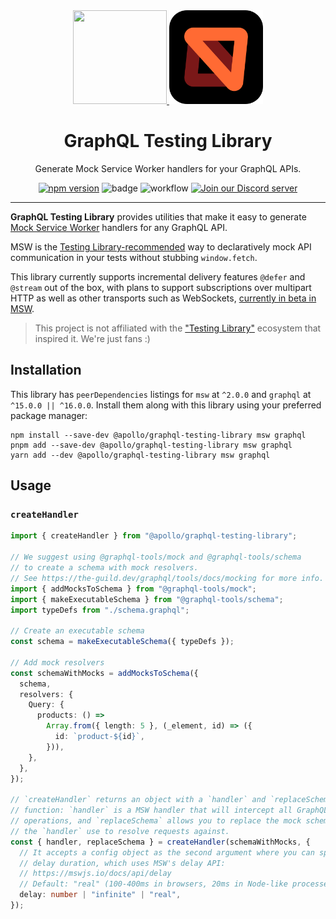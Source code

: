 <div align="center">
  <a href="https://graphql.org/">
    <img width="150" height="150" src="https://upload.wikimedia.org/wikipedia/commons/1/17/GraphQL_Logo.svg">
  </a>
  <a href="https://mswjs.io/">
    <img width="150" height="150" src="https://raw.githubusercontent.com/mswjs/msw/main/media/msw-logo.svg">
  </a>

  <h1>GraphQL Testing Library</h1>

  <p>Generate Mock Service Worker handlers for your GraphQL APIs.</p>

[![npm version](https://badge.fury.io/js/%40apollo%2Fgraphql-testing-library.svg)](https://badge.fury.io/js/%40apollo%2Fgraphql-testing-library) ![badge](https://img.shields.io/endpoint?url=https://gist.githubusercontent.com/alessbell/3fd56e82b55e134ee9cf57f28b0b3d49/raw/jest-coverage-comment__main.json) ![workflow](https://github.com/apollographql/graphql-testing-library/actions/workflows/test.yml/badge.svg) [![Join our Discord server](https://img.shields.io/discord/1022972389463687228.svg?color=7389D8&labelColor=6A7EC2&logo=discord&logoColor=ffffff&style=flat-square)](https://discord.gg/graphos)

</div>
<hr />

**GraphQL Testing Library** provides utilities that make it easy to generate [Mock Service Worker](https://mswjs.io/) handlers for any GraphQL API.

MSW is the [Testing Library-recommended](https://testing-library.com/docs/react-testing-library/example-intro/#full-example) way to declaratively mock API communication in your tests without stubbing `window.fetch`.

This library currently supports incremental delivery features `@defer` and `@stream` out of the box, with plans to support subscriptions over multipart HTTP as well as other transports such as WebSockets, [currently in beta in MSW](https://github.com/mswjs/msw/discussions/2010).

> This project is not affiliated with the ["Testing Library"](https://github.com/testing-library) ecosystem that inspired it. We're just fans :)

## Installation

This library has `peerDependencies` listings for `msw` at `^2.0.0` and `graphql` at `^15.0.0 || ^16.0.0`. Install them along with this library using your preferred package manager:

```
npm install --save-dev @apollo/graphql-testing-library msw graphql
pnpm add --save-dev @apollo/graphql-testing-library msw graphql
yarn add --dev @apollo/graphql-testing-library msw graphql
```

## Usage

### `createHandler`

```typescript
import { createHandler } from "@apollo/graphql-testing-library";

// We suggest using @graphql-tools/mock and @graphql-tools/schema
// to create a schema with mock resolvers.
// See https://the-guild.dev/graphql/tools/docs/mocking for more info.
import { addMocksToSchema } from "@graphql-tools/mock";
import { makeExecutableSchema } from "@graphql-tools/schema";
import typeDefs from "./schema.graphql";

// Create an executable schema
const schema = makeExecutableSchema({ typeDefs });

// Add mock resolvers
const schemaWithMocks = addMocksToSchema({
  schema,
  resolvers: {
    Query: {
      products: () =>
        Array.from({ length: 5 }, (_element, id) => ({
          id: `product-${id}`,
        })),
    },
  },
});

// `createHandler` returns an object with a `handler` and `replaceSchema`
// function: `handler` is a MSW handler that will intercept all GraphQL
// operations, and `replaceSchema` allows you to replace the mock schema
// the `handler` use to resolve requests against.
const { handler, replaceSchema } = createHandler(schemaWithMocks, {
  // It accepts a config object as the second argument where you can specify a
  // delay duration, which uses MSW's delay API:
  // https://mswjs.io/docs/api/delay
  // Default: "real" (100-400ms in browsers, 20ms in Node-like processes)
  delay: number | "infinite" | "real",
});
```
